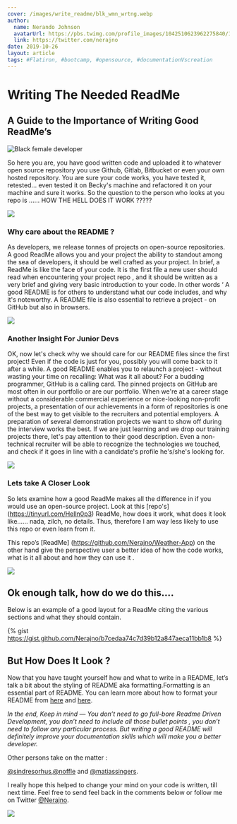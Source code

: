 ```yaml
---
cover: /images/write_readme/blk_wmn_wrtng.webp
author:
  name: Nerando Johnson
  avatarUrl: https://pbs.twimg.com/profile_images/1042510623962275840/1Iw_Mvud_400x400.jpg
  link: https://twitter.com/nerajno
date: 2019-10-26
layout: article
tags: #Flatiron, #bootcamp, #opensource, #documentationVscreation
---
```


# Writing The Needed ReadMe

## A Guide to the Importance of Writing Good ReadMe’s


![Black female developer ](https://thepracticaldev.s3.amazonaws.com/i/2iap6bvbcumg3isci8og.jpg)

So here you are, you have good written code and uploaded it to whatever open source repository you use  Github, Gitlab, Bitbucket or even your own hosted repository. You are sure your code works, you have tested it, retested... even tested it on Becky's machine and refactored it on your machine and sure it works. So the question to the person who looks at you repo is ...... HOW THE HELL DOES IT WORK ?????

![](https://thepracticaldev.s3.amazonaws.com/i/awzimx9okklsklgt2ert.jpg)

### Why care about the README ?

As developers, we release tonnes of projects on open-source repositories. A good ReadMe allows you and your project the ability to standout among the sea of developers, it should be well crafted as your project. In brief, a ReadMe is like the face of your code. It is the first file a new user should read when encountering your project repo , and it should be written as a very brief and giving very basic introduction to your code. In other words ‘ A good README is for others to understand what our code includes, and why it's noteworthy. A README file is also essential to retrieve a project - on GitHub but also in browsers.


 ![](https://thepracticaldev.s3.amazonaws.com/i/rcr2xokn7x1f6ktszlsz.jpg)

### Another Insight For Junior Devs

OK, now let's check why we should care for our README files since the first project! Even if the code is just for you, possibly you will come back to it after a while. A good README enables you to relaunch a project - without wasting your time on recalling: What was it all about?
          For a budding programmer, GitHub is a calling card. The pinned projects on GitHub are most often in our portfolio or are our portfolio. When we're at a career stage without a considerable commercial experience or nice-looking non-profit projects, a presentation of our achievements in a form of repositories is one of the best way to get visible to the recruiters and potential employers.
        A preparation of several demonstration projects we want to show off during the interview works the best. If we are just learning and we drop our training projects there, let's pay attention to their good description. Even a non-technical recruiter will be able to recognize the technologies we touched, and check if it goes in line with a candidate's profile he's/she's looking for.

![](https://thepracticaldev.s3.amazonaws.com/i/pmn28az12lj6hs51h0fr.jpg)

### Lets take A Closer Look

So lets examine how a good ReadMe makes all the difference in if you would use an open-source project. Look at this  [repo's]   (https://tinyurl.com/Helln0p3) ReadMe, how does it work, what does it look like…… nada, zilch, no details. Thus, therefore I am way less likely to use this repo or even learn from it.

This repo’s [ReadMe] (https://github.com/Nerajno/Weather-App) on the other hand give the perspective user a better idea of how the code works, what is it all about and how they can use it .


![](https://thepracticaldev.s3.amazonaws.com/i/0c2w7xa7dh2gwv9n80md.jpg)

## Ok enough talk,  how do we do this….


Below is an example of a good layout for a ReadMe citing the various sections and what they should contain.

{% gist https://gist.github.com/Nerajno/b7cedaa74c7d39b12a847aeca11bb1b8 %}

## But How Does It Look ?

 Now that you have taught yourself how and what to write in a README, let’s talk a bit about the styling of README aka formatting.Formatting is an essential part of README. You can learn more about how to format your README from [here](https://help.github.com/en/articles/basic-writing-and-formatting-syntax?source=post_page---------------------------) and [here](https://github.com/github/markup/blob/master/README.md?source=post_page---------------------------).

*In the end, Keep in mind —
You don’t need to go full-bore Readme Driven Development, you don’t need to include all those bullet points , you don’t need to follow any particular process. But writing a good README will definitely improve your documentation skills which will make you a better developer.*

Other persons take on the matter :

[@sindresorhus](https://github.com/sindresorhus/pageres?source=post_page---------------------------),[@noffle](https://github.com/noffle/art-of-readme?source=post_page---------------------------) and [@matiassingers](https://github.com/matiassingers/awesome-readme?source=post_page---------------------------).

I really hope this helped to change your mind on your code is written, till next time. Feel free to send feel back in the comments below or follow me on Twitter [@Nerajno](https://twitter.com/nerajno).


![](https://thepracticaldev.s3.amazonaws.com/i/h3a4i8aia6k32z8ez60o.jpeg)
